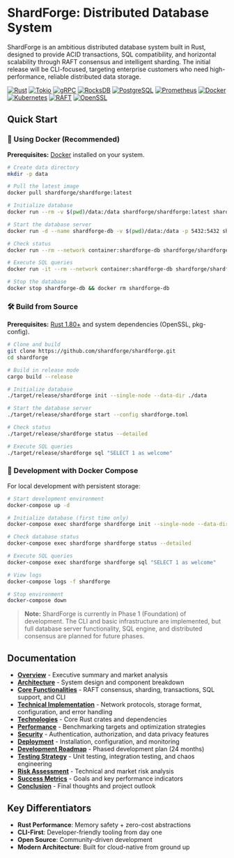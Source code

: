 # ShardForge: Distributed Database System

ShardForge is an ambitious distributed database system built in Rust, designed to provide ACID transactions, SQL compatibility, and horizontal scalability through RAFT consensus and intelligent sharding. The initial release will be CLI-focused, targeting enterprise customers who need high-performance, reliable distributed data storage.

[![Rust](https://img.shields.io/badge/Rust-1.75+-000000.svg?style=for-the-badge&logo=rust)](https://rust-lang.org/)
[![Tokio](https://img.shields.io/badge/Tokio-Async%20Runtime-000000.svg?style=for-the-badge&logo=tokio)](https://tokio.rs/)
[![gRPC](https://img.shields.io/badge/gRPC-Protocol%20Buffers-244c5a.svg?style=for-the-badge&logo=grpc)](https://grpc.io/)
[![RocksDB](https://img.shields.io/badge/RocksDB-Storage-orange.svg?style=for-the-badge&logo=rocksdb)](https://rocksdb.org/)
[![PostgreSQL](https://img.shields.io/badge/PostgreSQL-SQL%20Compatible-4169e1.svg?style=for-the-badge&logo=postgresql)](https://postgresql.org/)
[![Prometheus](https://img.shields.io/badge/Prometheus-Metrics-e6522c.svg?style=for-the-badge&logo=prometheus)](https://prometheus.io/)
[![Docker](https://img.shields.io/badge/Docker-Containerized-2496ed.svg?style=for-the-badge&logo=docker)](https://docker.com/)
[![Kubernetes](https://img.shields.io/badge/Kubernetes-Orchestration-326ce5.svg?style=for-the-badge&logo=kubernetes)](https://kubernetes.io/)
[![RAFT](https://img.shields.io/badge/RAFT-Consensus-00add8.svg?style=for-the-badge&logo=raft)](https://raft.github.io/)
[![OpenSSL](https://img.shields.io/badge/OpenSSL-Security-721412.svg?style=for-the-badge&logo=openssl)](https://openssl.org/)

## Quick Start

### 🚀 Using Docker (Recommended)

**Prerequisites:** [Docker](https://docker.com/get-started) installed on your system.

```bash
# Create data directory
mkdir -p data

# Pull the latest image
docker pull shardforge/shardforge:latest

# Initialize database
docker run --rm -v $(pwd)/data:/data shardforge/shardforge:latest shardforge init --single-node --data-dir /data

# Start the database server
docker run -d --name shardforge-db -v $(pwd)/data:/data -p 5432:5432 shardforge/shardforge:latest shardforge start --config /data/shardforge.toml

# Check status
docker run --rm --network container:shardforge-db shardforge/shardforge:latest shardforge status

# Execute SQL queries
docker run -it --rm --network container:shardforge-db shardforge/shardforge:latest shardforge sql "SELECT 1 as welcome"

# Stop the database
docker stop shardforge-db && docker rm shardforge-db
```

### 🛠️ Build from Source

**Prerequisites:** [Rust 1.80+](https://rustup.rs/) and system dependencies (OpenSSL, pkg-config).

```bash
# Clone and build
git clone https://github.com/shardforge/shardforge.git
cd shardforge

# Build in release mode
cargo build --release

# Initialize database
./target/release/shardforge init --single-node --data-dir ./data

# Start the database server
./target/release/shardforge start --config shardforge.toml

# Check status
./target/release/shardforge status --detailed

# Execute SQL queries
./target/release/shardforge sql "SELECT 1 as welcome"
```

### 🐳 Development with Docker Compose

For local development with persistent storage:

```bash
# Start development environment
docker-compose up -d

# Initialize database (first time only)
docker-compose exec shardforge shardforge init --single-node --data-dir /data/shardforge

# Check database status
docker-compose exec shardforge shardforge status --detailed

# Execute SQL queries
docker-compose exec shardforge shardforge sql "SELECT 1 as welcome"

# View logs
docker-compose logs -f shardforge

# Stop environment
docker-compose down
```

> **Note:** ShardForge is currently in Phase 1 (Foundation) of development. The CLI and basic infrastructure are implemented, but full database server functionality, SQL engine, and distributed consensus are planned for future phases.

## Documentation

- **[Overview](docs/overview.md)** - Executive summary and market analysis
- **[Architecture](docs/architecture.md)** - System design and component breakdown
- **[Core Functionalities](docs/functionalities.md)** - RAFT consensus, sharding, transactions, SQL support, and CLI
- **[Technical Implementation](docs/implementation.md)** - Network protocols, storage format, configuration, and error handling
- **[Technologies](docs/technologies.md)** - Core Rust crates and dependencies
- **[Performance](docs/performance.md)** - Benchmarking targets and optimization strategies
- **[Security](docs/security.md)** - Authentication, authorization, and data privacy features
- **[Deployment](docs/deployment.md)** - Installation, configuration, and monitoring
- **[Development Roadmap](docs/roadmap.md)** - Phased development plan (24 months)
- **[Testing Strategy](docs/testing.md)** - Unit testing, integration testing, and chaos engineering
- **[Risk Assessment](docs/risk-assessment.md)** - Technical and market risk analysis
- **[Success Metrics](docs/success-metrics.md)** - Goals and key performance indicators
- **[Conclusion](docs/conclusion.md)** - Final thoughts and project outlook

## Key Differentiators

- **Rust Performance**: Memory safety + zero-cost abstractions
- **CLI-First**: Developer-friendly tooling from day one
- **Open Source**: Community-driven development
- **Modern Architecture**: Built for cloud-native from ground up
